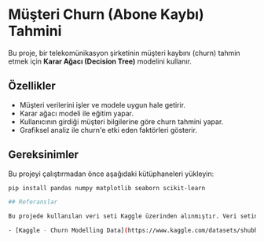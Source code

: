 # Müşteri Churn (Abone Kaybı) Tahmini

Bu proje, bir telekomünikasyon şirketinin müşteri kaybını (churn) tahmin etmek için **Karar Ağacı (Decision Tree)** modelini kullanır.

## Özellikler
- Müşteri verilerini işler ve modele uygun hale getirir.
- Karar ağacı modeli ile eğitim yapar.
- Kullanıcının girdiği müşteri bilgilerine göre churn tahmini yapar.
- Grafiksel analiz ile churn'e etki eden faktörleri gösterir.

## Gereksinimler
Bu projeyi çalıştırmadan önce aşağıdaki kütüphaneleri yükleyin:
```bash
pip install pandas numpy matplotlib seaborn scikit-learn

## Referanslar

Bu projede kullanılan veri seti Kaggle üzerinden alınmıştır. Veri setine aşağıdaki bağlantıdan ulaşabilirsiniz:

- [Kaggle - Churn Modelling Data](https://www.kaggle.com/datasets/shubhendra98/churn-modelling)
